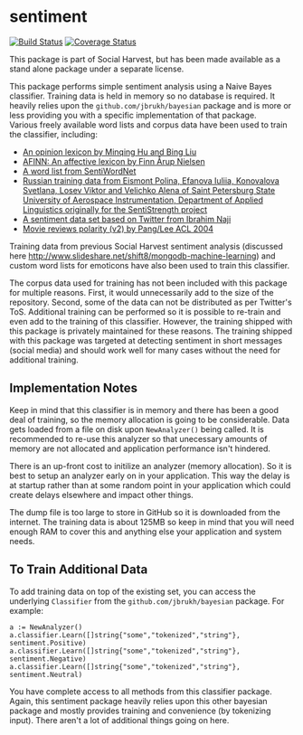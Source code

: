 # sentiment

[![Build Status](https://drone.io/github.com/SocialHarvest/sentiment/status.png)](https://drone.io/github.com/SocialHarvest/sentiment/latest) [![Coverage Status](https://coveralls.io/repos/SocialHarvest/sentiment/badge.svg?branch=master)](https://coveralls.io/r/SocialHarvest/sentiment?branch=master)

This package is part of Social Harvest, but has been made available as a stand alone package under a separate license. 

This package performs simple sentiment analysis using a Naive Bayes classifier. Training data is held in memory so no database is required. It heavily 
relies upon the ```github.com/jbrukh/bayesian``` package and is more or less providing you with a specific implementation of that package.    
Various freely available word lists and corpus data have been used to train the classifier, including:

* [An opinion lexicon by Minqing Hu and Bing Liu](http://www.cs.uic.edu/~liub/FBS/sentiment-analysis.html)    
* [AFINN: An affective lexicon by Finn Årup Nielsen](http://neuro.imm.dtu.dk/wiki/AFINN)    
* [A word list from SentiWordNet](http://sentiwordnet.isti.cnr.it/)    
* [Russian training data from Eismont Polina, Efanova Iuliia, Konovalova Svetlana, Losev Viktor and Velichko Alena of Saint Petersburg State University of Aerospace Instrumentation, Department of Applied Linguistics originally for the SentiStrength project](http://sentistrength.wlv.ac.uk)    
* [A sentiment data set based on Twitter from Ibrahim Naji](http://thinknook.com/twitter-sentiment-analysis-training-corpus-dataset-2012-09-22)    
* [Movie reviews polarity (v2) by Pang/Lee ACL 2004](http://www.cs.cornell.edu/People/pabo/movie-review-data)    

Training data from previous Social Harvest sentiment analysis (discussed here http://www.slideshare.net/shift8/mongodb-machine-learning) and custom word lists for emoticons have also been used to train this classifier. 

The corpus data used for training has not been included with this package for multiple reasons. First, it would unnecessarily add to the size of the repository. Second, some of the data 
can not be distributed as per Twitter's ToS. Additional training can be performed so it is possible to re-train and even add to the training of this classifier. However, the training 
shipped with this package is privately maintained for these reasons. The training shipped with this package was targeted at detecting sentiment in short messages (social media) and 
should work well for many cases without the need for additional training.

## Implementation Notes

Keep in mind that this classifier is in memory and there has been a good deal of training, so the memory allocation is going to be considerable. Data gets loaded from a file on disk 
upon ```NewAnalyzer()``` being called. It is recommended to re-use this analyzer so that unecessary amounts of memory are not allocated and application performance isn't hindered.

There is an up-front cost to initilize an analyzer (memory allocation). So it is best to setup an analyzer early on in your application. This way the delay is at startup rather 
than at some random point in your application which could create delays elsewhere and impact other things.

The dump file is too large to store in GitHub so it is downloaded from the internet. The training data is about 125MB so keep in mind that you will need enough RAM to cover this and 
anything else your application and system needs.

## To Train Additional Data

To add training data on top of the existing set, you can access the underlying ```Classifier``` from the ```github.com/jbrukh/bayesian``` package. For example:    
```
a := NewAnalyzer()    
a.classifier.Learn([]string{"some","tokenized","string"}, sentiment.Positive)    
a.classifier.Learn([]string{"some","tokenized","string"}, sentiment.Negative)    
a.classifier.Learn([]string{"some","tokenized","string"}, sentiment.Neutral)
```

You have complete access to all methods from this classifier package. Again, this sentiment package heavily relies upon this other bayesian package and mostly provides training and 
convenience (by tokenizing input). There aren't a lot of additional things going on here.